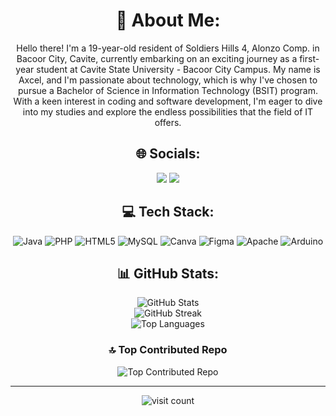 <div align="center">
  <h1>💫 About Me:</h1>
  <p>Hello there! I'm a 19-year-old resident of Soldiers Hills 4, Alonzo Comp. in Bacoor City, Cavite, currently embarking on an exciting journey as a first-year student at Cavite State University - Bacoor City Campus. My name is Axcel, and I'm passionate about technology, which is why I've chosen to pursue a Bachelor of Science in Information Technology (BSIT) program. With a keen interest in coding and software development, I'm eager to dive into my studies and explore the endless possibilities that the field of IT offers.</p>

  ## 🌐 Socials:
  <a href="https://facebook.com/deleusaxcel2004"><img src="https://img.shields.io/badge/Facebook-%231877F2.svg?logo=Facebook&logoColor=white"></a> 
  <a href="https://www.instagram.com/axceeelll13/"><img src="https://img.shields.io/badge/Instagram-%23E4405F.svg?logo=Instagram&logoColor=white"></a>

  ## 💻 Tech Stack:
  <img src="https://img.shields.io/badge/java-%23ED8B00.svg?style=for-the-badge&logo=openjdk&logoColor=white" alt="Java"/> 
  <img src="https://img.shields.io/badge/php-%23777BB4.svg?style=for-the-badge&logo=php&logoColor=white" alt="PHP"/> 
  <img src="https://img.shields.io/badge/html5-%23E34F26.svg?style=for-the-badge&logo=html5&logoColor=white" alt="HTML5"/> 
  <img src="https://img.shields.io/badge/mysql-4479A1.svg?style=for-the-badge&logo=mysql&logoColor=white" alt="MySQL"/> 
  <img src="https://img.shields.io/badge/Canva-%2300C4CC.svg?style=for-the-badge&logo=Canva&logoColor=white" alt="Canva"/> 
  <img src="https://img.shields.io/badge/figma-%23F24E1E.svg?style=for-the-badge&logo=figma&logoColor=white" alt="Figma"/> 
  <img src="https://img.shields.io/badge/apache-%23D42029.svg?style=for-the-badge&logo=apache&logoColor=white" alt="Apache"/> 
  <img src="https://img.shields.io/badge/-Arduino-00979D?style=for-the-badge&logo=Arduino&logoColor=white" alt="Arduino"/>

  ## 📊 GitHub Stats:
  ![GitHub Stats](https://github-readme-stats.vercel.app/api?username=AxcelDeLeus&theme=dark&hide_border=false&include_all_commits=false&count_private=false)<br/>
  ![GitHub Streak](https://github-readme-streak-stats.herokuapp.com/?user=AxcelDeLeus&theme=dark&hide_border=false)<br/>
  ![Top Languages](https://github-readme-stats.vercel.app/api/top-langs/?username=AxcelDeLeus&theme=dark&hide_border=false&include_all_commits=false&count_private=false&layout=compact)

  ### 🔝 Top Contributed Repo
  ![Top Contributed Repo](https://github-contributor-stats.vercel.app/api?username=AxcelDeLeus&limit=5&theme=dark&combine_all_yearly_contributions=true)

  ---
  <img src="https://visitcount.itsvg.in/api?id=AxcelDeLeus&icon=0&color=0" alt="visit count"/>
</div>
